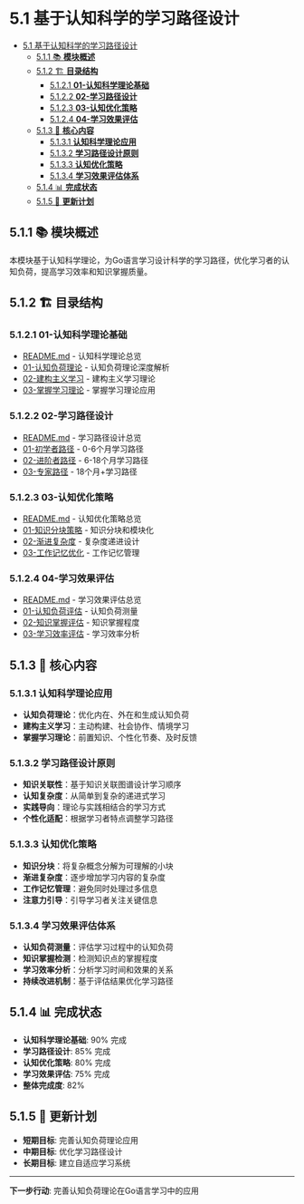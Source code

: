 # 5.1 基于认知科学的学习路径设计

<!-- TOC START -->
- [5.1 基于认知科学的学习路径设计](#基于认知科学的学习路径设计)
  - [5.1.1 📚 **模块概述**](#📚-**模块概述**)
  - [5.1.2 🏗️ **目录结构**](#🏗️-**目录结构**)
    - [5.1.2.1 **01-认知科学理论基础**](#**01-认知科学理论基础**)
    - [5.1.2.2 **02-学习路径设计**](#**02-学习路径设计**)
    - [5.1.2.3 **03-认知优化策略**](#**03-认知优化策略**)
    - [5.1.2.4 **04-学习效果评估**](#**04-学习效果评估**)
  - [5.1.3 🎯 **核心内容**](#🎯-**核心内容**)
    - [5.1.3.1 **认知科学理论应用**](#**认知科学理论应用**)
    - [5.1.3.2 **学习路径设计原则**](#**学习路径设计原则**)
    - [5.1.3.3 **认知优化策略**](#**认知优化策略**)
    - [5.1.3.4 **学习效果评估体系**](#**学习效果评估体系**)
  - [5.1.4 📊 **完成状态**](#📊-**完成状态**)
  - [5.1.5 🔄 **更新计划**](#🔄-**更新计划**)
<!-- TOC END -->














## 5.1.1 📚 **模块概述**

本模块基于认知科学理论，为Go语言学习设计科学的学习路径，优化学习者的认知负荷，提高学习效率和知识掌握质量。

## 5.1.2 🏗️ **目录结构**

### 5.1.2.1 **01-认知科学理论基础**

- [README.md](01-认知科学理论基础/README.md) - 认知科学理论总览
- [01-认知负荷理论](01-认知科学理论基础/01-认知负荷理论/) - 认知负荷理论深度解析
- [02-建构主义学习](01-认知科学理论基础/02-建构主义学习/) - 建构主义学习理论
- [03-掌握学习理论](01-认知科学理论基础/03-掌握学习理论/) - 掌握学习理论应用

### 5.1.2.2 **02-学习路径设计**

- [README.md](02-学习路径设计/README.md) - 学习路径设计总览
- [01-初学者路径](02-学习路径设计/01-初学者路径/) - 0-6个月学习路径
- [02-进阶者路径](02-学习路径设计/02-进阶者路径/) - 6-18个月学习路径
- [03-专家路径](02-学习路径设计/03-专家路径/) - 18个月+学习路径

### 5.1.2.3 **03-认知优化策略**

- [README.md](03-认知优化策略/README.md) - 认知优化策略总览
- [01-知识分块策略](03-认知优化策略/01-知识分块策略/) - 知识分块和模块化
- [02-渐进复杂度](03-认知优化策略/02-渐进复杂度/) - 复杂度递进设计
- [03-工作记忆优化](03-认知优化策略/03-工作记忆优化/) - 工作记忆管理

### 5.1.2.4 **04-学习效果评估**

- [README.md](04-学习效果评估/README.md) - 学习效果评估总览
- [01-认知负荷评估](04-学习效果评估/01-认知负荷评估/) - 认知负荷测量
- [02-知识掌握评估](04-学习效果评估/02-知识掌握评估/) - 知识掌握程度
- [03-学习效率评估](04-学习效果评估/03-学习效率评估/) - 学习效率分析

## 5.1.3 🎯 **核心内容**

### 5.1.3.1 **认知科学理论应用**

- **认知负荷理论**：优化内在、外在和生成认知负荷
- **建构主义学习**：主动构建、社会协作、情境学习
- **掌握学习理论**：前置知识、个性化节奏、及时反馈

### 5.1.3.2 **学习路径设计原则**

- **知识关联性**：基于知识关联图谱设计学习顺序
- **认知复杂度**：从简单到复杂的递进式学习
- **实践导向**：理论与实践相结合的学习方式
- **个性化适配**：根据学习者特点调整学习路径

### 5.1.3.3 **认知优化策略**

- **知识分块**：将复杂概念分解为可理解的小块
- **渐进复杂度**：逐步增加学习内容的复杂度
- **工作记忆管理**：避免同时处理过多信息
- **注意力引导**：引导学习者关注关键信息

### 5.1.3.4 **学习效果评估体系**

- **认知负荷测量**：评估学习过程中的认知负荷
- **知识掌握检测**：检测知识点的掌握程度
- **学习效率分析**：分析学习时间和效果的关系
- **持续改进机制**：基于评估结果优化学习路径

## 5.1.4 📊 **完成状态**

- **认知科学理论基础**: 90% 完成
- **学习路径设计**: 85% 完成
- **认知优化策略**: 80% 完成
- **学习效果评估**: 75% 完成
- **整体完成度**: 82%

## 5.1.5 🔄 **更新计划**

- **短期目标**: 完善认知负荷理论应用
- **中期目标**: 优化学习路径设计
- **长期目标**: 建立自适应学习系统

---

**下一步行动**: 完善认知负荷理论在Go语言学习中的应用
